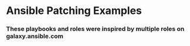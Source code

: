 # Ansible Patching Examples
### These playbooks and roles were inspired by multiple roles on galaxy.ansible.com
